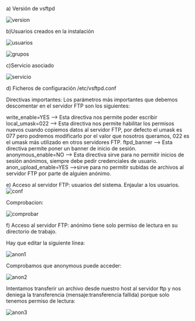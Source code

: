 
a) Versión de vsftpd 

![version](https://i.ibb.co/Tw7BVn2/version-vs.png)

b)Usuarios creados en la instalación

![usuarios](https://i.ibb.co/3rctdQ6/usuarios-vs.png)

![grupos](https://i.ibb.co/DQqQrbL/grupo-vs.png)

c)Servicio asociado

![servicio](https://i.ibb.co/M8q3psN/servicio-vs.png)


d) Ficheros de configuración
/etc/vsftpd.conf

Directivas importantes:
Los parámetros más importantes que debemos descomentar en el servidor FTP son los siguientes:

write_enable=YES –> Esta directiva nos permite poder escribir 
local_umask=022 –> Esta directiva nos permite habilitar los permisos nuevos cuando copiemos datos al servidor FTP, por defecto el umask es 077 pero podremos modificarlo por el valor que nosotros queramos, 022 es el umask más utilizado en otros servidores FTP.
ftpd_banner –> Esta directiva permite poner un banner de inicio de sesión.
anonymous_enable=NO –> Esta directiva sirve para no permitir inicios de sesión anónimos, siempre debe pedir credenciales de usuario.
anon_upload_enable=YES –>sirve para no permitir subidas de archivos al servidor FTP por parte de alguien anónimo.

e) Acceso al servidor FTP: usuarios del sistema.
Enjaular a los usuarios.
![conf](https://i.ibb.co/jWhZ801/enjaular1.png)

Comprobacion:

![comprobar](https://i.ibb.co/jVGFKcQ/enjaular2.png)

f) Acceso al servidor FTP: anónimo tiene solo permiso de lectura en su directorio de trabajo.

Hay que editar la siguiente línea:

![anon1](https://i.ibb.co/YQKrXKk/anon1.png)

Comprobamos que anonymous puede acceder:

![anon2](https://i.ibb.co/3hqmhk5/anon2.png)

Intentamos transferir un archivo desde nuestro host al servidor ftp y nos deniega la transferencia (mensaje:transferencia fallida) porque solo tenemos permiso de lectura:

![anon3](https://i.ibb.co/WnLNGkQ/anon3.png)





